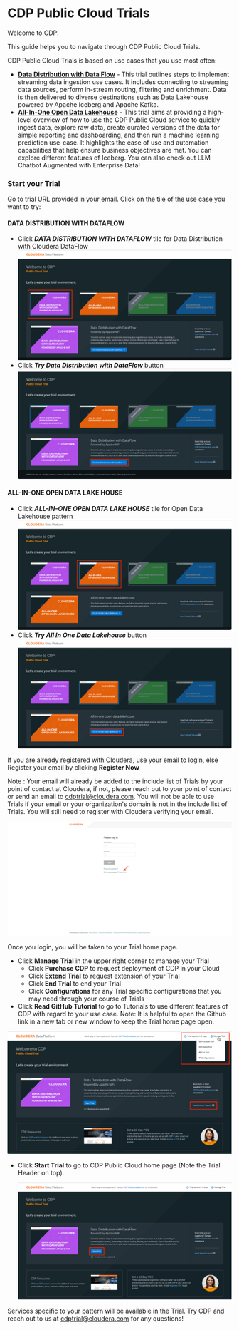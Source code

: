 # CDP Public Cloud Trials

Welcome to CDP!

This guide helps you to navigate through CDP Public Cloud Trials.

CDP Public Cloud Trials is based on use cases that you use most often:

- [**Data Distribution with Data Flow**](https://github.com/cdp-trial-patterns/data-in-motion) - This trial outlines steps to implement streaming data ingestion use cases. It includes connecting to streaming data sources, perform in-stream routing, filtering and enrichment. Data is then delivered to diverse destinations such as Data Lakehouse powered by Apache Iceberg and Apache Kafka.
- [**All-In-One Open Data Lakehouse**](https://github.com/cdp-trial-patterns/opendatalakehouse) - This trial aims at providing a high-level overview of how to use the CDP Public Cloud service to quickly ingest data, explore raw data, create curated versions of the data for simple reporting and dashboarding, and then run a machine learning prediction use-case. It highlights the ease of use and automation capabilities that help ensure business objectives are met. You can explore different features of Iceberg. You can also check out LLM Chatbot Augmented with Enterprise Data!

### Start your Trial

Go to trial URL provided in your email. Click on the tile of the use case you want to try:

#### DATA DISTRIBUTION WITH DATAFLOW
- Click _**DATA DISTRIBUTION WITH DATAFLOW**_ tile for Data Distribution with Cloudera DataFlow
  ![data_distribution_with_dataflow.png](trials/images/data_distribution_with_dataflow.png)
- Click _**Try Data Distribution with DataFlow**_ button
  ![try_data_distribution_with_df.png](trials/images/try_data_distribution_with_df.png)

#### ALL-IN-ONE OPEN DATA LAKE HOUSE
- Click _**ALL-IN-ONE OPEN DATA LAKE HOUSE**_ tile for Open Data Lakehouse pattern
  ![open_data_lake_house.png](trials/images/open_data_lake_house.png)
- Click _**Try All In One Data Lakehouse**_ button
  ![try_allinone_data_lakehouse.png](trials/images/try_allinone_data_lakehouse.png)


If you are already registered with Cloudera, use your email to login, else Register your email by clicking **Register Now**

Note : Your email will already be added to the include list of Trials by your point of contact at Cloudera, if not, please reach out to your point of contact or send an email to cdptrial@cloudera.com. You will not be able to use Trials if your email or your organization's domain is not in the include list of Trials. You will still need to register with Cloudera verifying your email.

![Screenshot20230601at125303PM.png](trials/images/Screenshot20230601at125303PM.png)

Once you login, you will be taken to your Trial home page.
- Click **Manage Trial** in the upper right corner to manage your Trial
  - Click **Purchase CDP** to request deployment of CDP in your Cloud
  - Click **Extend Trial** to request extension of your Trial
  - Click **End Trial** to end your Trial
  - Click **Configurations** for any Trial specific configurations that you may need through your course of Trials
- Click **Read GitHub Tutorial** to go to Tutorials to use different features of CDP with regard to your use case. Note: It is helpful to open the Github link in a new tab or new window to keep the Trial home page open.

 ![manage_trial_github.png](trials/images/manage_trial_github.png)

- Click **Start Trial** to go to CDP Public Cloud home page (Note the Trial Header on top).

  ![start_trial_df.png](trials/images/start_trial_df.png)

Services specific to your pattern will be available in the Trial. Try CDP and reach out to us at cdptrial@cloudera.com for any questions!
